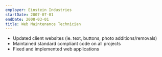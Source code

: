 ```yaml
---
employer: Einstein Industries
startDate: 2007-07-01
endDate: 2008-03-01
title: Web Maintenance Technician
---
```

- Updated client websites (ie. text, buttons, photo additions/removals)
- Maintained standard compliant code on all projects
- Fixed and implemented web applications
